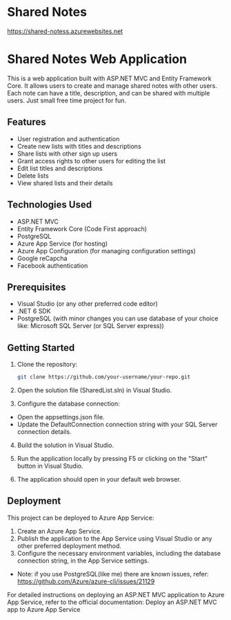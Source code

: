 # Shared Notes

https://shared-notess.azurewebsites.net

# Shared Notes Web Application

This is a web application built with ASP.NET MVC and Entity Framework Core. It allows users to create and manage shared notes with other users. Each note can have a title, description, and can be shared with multiple users. Just small free time project for fun.

## Features

- User registration and authentication
- Create new lists with titles and descriptions
- Share lists with other sign up users
- Grant access rights to other users for editing the list
- Edit list titles and descriptions
- Delete lists
- View shared lists and their details

## Technologies Used

- ASP.NET MVC
- Entity Framework Core (Code First approach)
- PostgreSQL
- Azure App Service (for hosting)
- Azure App Configuration (for managing configuration settings)
- Google reCapcha
- Facebook authentication

## Prerequisites

- Visual Studio (or any other preferred code editor)
- .NET 6 SDK
- PostgreSQL (with minor changes you can use database of your choice like: Microsoft SQL Server (or SQL Server express))

## Getting Started

1. Clone the repository:

   ```bash
   git clone https://github.com/your-username/your-repo.git
   
2. Open the solution file (SharedList.sln) in Visual Studio.

3. Configure the database connection:

- Open the appsettings.json file.
- Update the DefaultConnection connection string with your SQL Server connection details.

4. Build the solution in Visual Studio.

5. Run the application locally by pressing F5 or clicking on the "Start" button in Visual Studio.

6. The application should open in your default web browser.

## Deployment
This project can be deployed to Azure App Service:

1. Create an Azure App Service.
2. Publish the application to the App Service using Visual Studio or any other preferred deployment method.
3. Configure the necessary environment variables, including the database connection string, in the App Service settings.
- Note: if you use PostgreSQL(like me) there are known issues, refer: https://github.com/Azure/azure-cli/issues/21129

For detailed instructions on deploying an ASP.NET MVC application to Azure App Service, refer to the official documentation: Deploy an ASP.NET MVC app to Azure App Service
